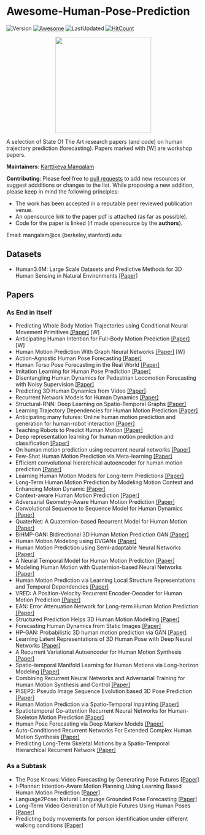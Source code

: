 # Awesome-Human-Pose-Prediction
![Version](https://img.shields.io/badge/Version-0.5-ff69b4.svg) [![Awesome](https://awesome.re/badge.svg)](https://awesome.re) ![LastUpdated](https://img.shields.io/badge/LastUpdated-2019.11.13-lightgrey.svg) 
[![HitCount](http://hits.dwyl.io/karttikeya/Awesome-Human-Pose-Prediction.svg)](http://hits.dwyl.io/karttikeya/Awesome-Human-Pose-Prediction)

<p align="center">
  <img width="250" src="https://camo.githubusercontent.com/1131548cf666e1150ebd2a52f44776d539f06324/68747470733a2f2f63646e2e7261776769742e636f6d2f73696e647265736f726875732f617765736f6d652f6d61737465722f6d656469612f6c6f676f2e737667" "Awesome!">
</p>

A selection of State Of The Art research papers (and code) on human trajectory prediction (forecasting). Papers marked with [W] are workshop papers. 

**Maintainers**: [Karttikeya Mangalam](http://karttikeya.github.io/)

**Contributing**: Please feel free to [pull requests]() to add new resources or suggest addditions or changes to the list. While proposing a new addition, please keep in mind the following principles:

- The work has been accepted in a reputable peer reviewed publication venue.
- An opensource link to the paper pdf is attached (as far as possible).
- Code for the paper is linked (if made opensource by the **authors**). 

Email: mangalam@cs.{berkeley,stanford).edu

## Datasets
- Human3.6M:
Large Scale Datasets and Predictive Methods
for 3D Human Sensing in Natural Environments [[Paper]](http://vision.imar.ro/human3.6m/pami-h36m.pdf)

## Papers 

### As End in Itself
- Predicting Whole Body Motion Trajectories using Conditional Neural
Movement Primitives [[Paper]](https://motionpredictionicra2020.github.io/posters/lhmp2020_kurtoglu_paper.pdf) [W]
- Anticipating Human Intention for Full-Body Motion Prediction [[Paper]](https://motionpredictionicra2020.github.io/posters/lhmp2020_kratzer_paper.pdf) [W]
- Human Motion Prediction With Graph Neural Networks [[Paper]](https://motionpredictionicra2020.github.io/posters/lhmp2020_guzey_paper.pdf) [W] 
- Action-Agnostic Human Pose Forecasting [[Paper]](https://arxiv.org/pdf/1810.09676.pdf)
- Human Torso Pose Forecasting in the Real World [[Paper]](http://harp.ri.cmu.edu/assets/pubs/mmpc_rss2018_biswas.pdf)
- Imitation Learning for Human Pose Prediction [[Paper]](http://openaccess.thecvf.com/content_ICCV_2019/papers/Wang_Imitation_Learning_for_Human_Pose_Prediction_ICCV_2019_paper.pdf)
- Disentangling Human Dynamics for Pedestrian Locomotion Forecasting with Noisy Supervision [[Paper]](https://arxiv.org/pdf/1911.01138.pdf)
- Predicting 3D Human Dynamics from Video [[Paper]](https://arxiv.org/pdf/1812.01601.pdf)
- Recurrent Network Models for Human Dynamics [[Paper]](https://arxiv.org/pdf/1508.00271.pdf)
- Structural-RNN: Deep Learning on Spatio-Temporal Graphs [[Paper]](https://arxiv.org/pdf/1511.05298.pdf)
- Learning Trajectory Dependencies for Human Motion Prediction [[Paper]](https://arxiv.org/pdf/1908.05436.pdf) 
- Anticipating many futures: Online human motion prediction and generation
for human-robot interaction [[Paper]](http://www.nada.kth.se/~hedvig/publications/icra_18.pdf)
- Teaching Robots to Predict Human Motion [[Paper]](https://www.ri.cmu.edu/wp-content/uploads/2018/12/yuxiongw_iros18_teaching.pdf)
- Deep representation learning for human motion prediction and classification [[Paper]](https://arxiv.org/pdf/1702.07486.pdf)
- On human motion prediction using recurrent neural networks [[Paper]](https://arxiv.org/pdf/1705.02445.pdf)
- Few-Shot Human Motion Prediction via Meta-learning [[Paper]](https://www.ri.cmu.edu/wp-content/uploads/2018/12/yuxiongw_eccv18_fewshot.pdf)
- Efficient convolutional hierarchical autoencoder for human motion
prediction [[Paper]](https://link.springer.com/content/pdf/10.1007%2Fs00371-019-01692-9.pdf)
- Learning Human Motion Models for Long-term Predictions [[Paper]](https://arxiv.org/pdf/1704.02827.pdf)
- Long-Term Human Motion Prediction by Modeling Motion Context and
Enhancing Motion Dynamic [[Paper]](https://arxiv.org/pdf/1805.02513.pdf)
- Context-aware Human Motion Prediction [[Paper]](https://arxiv.org/pdf/1904.03419.pdf)
- Adversarial Geometry-Aware Human Motion Prediction [[Paper]](http://openaccess.thecvf.com/content_ECCV_2018/papers/Liangyan_Gui_Adversarial_Geometry-Aware_Human_ECCV_2018_paper.pdf)
- Convolutional Sequence to Sequence Model for Human Dynamics [[Paper]](http://openaccess.thecvf.com/content_cvpr_2018/papers/Li_Convolutional_Sequence_to_CVPR_2018_paper.pdf)
- QuaterNet: A Quaternion-based Recurrent Model for Human Motion [[Paper]](https://arxiv.org/pdf/1805.06485.pdf)
- BiHMP-GAN: Bidirectional 3D Human Motion Prediction GAN [[Paper]](https://arxiv.org/pdf/1812.02591.pdf)
- Human Motion Modeling using DVGANs [[Paper]](https://arxiv.org/pdf/1804.10652.pdf)
- Human Motion Prediction using Semi-adaptable Neural Networks [[Paper]](https://arxiv.org/pdf/1810.00781.pdf)
- A Neural Temporal Model for Human Motion Prediction [[Paper]](http://openaccess.thecvf.com/content_CVPR_2019/papers/Gopalakrishnan_A_Neural_Temporal_Model_for_Human_Motion_Prediction_CVPR_2019_paper.pdf)
- Modeling Human Motion with Quaternion-based Neural Networks [[Paper]](https://arxiv.org/pdf/1901.07677.pdf)
- Human Motion Prediction via Learning Local Structure Representations and
Temporal Dependencies [[Paper]](https://arxiv.org/pdf/1902.07367.pdf)
- VRED: A Position-Velocity Recurrent Encoder-Decoder for Human Motion Prediction [[Paper]](https://arxiv.org/pdf/1906.06514.pdf)
- EAN: Error Attenuation Network for Long-term Human Motion Prediction [[Paper]](https://ieeexplore.ieee.org/abstract/document/8901951)
- Structured Prediction Helps 3D Human Motion Modelling [[Paper]](http://openaccess.thecvf.com/content_ICCV_2019/papers/Aksan_Structured_Prediction_Helps_3D_Human_Motion_Modelling_ICCV_2019_paper.pdf)
- Forecasting Human Dynamics from Static Images [[Paper]](https://arxiv.org/pdf/1704.03432.pdf) 
- HP-GAN: Probabilistic 3D human motion prediction via GAN [[Paper]](http://openaccess.thecvf.com/content_cvpr_2018_workshops/papers/w29/Barsoum_HP-GAN_Probabilistic_3D_CVPR_2018_paper.pdf)
- Learning Latent Representations of 3D Human Pose with Deep Neural Networks [[Paper]](https://infoscience.epfl.ch/record/252823/files/main_paper.pdf)
- A Recurrent Variational Autoencoder for
Human Motion Synthesis [[Paper]](http://www.ipab.inf.ed.ac.uk/cgvu/0414.pdf)
- Spatio-temporal Manifold Learning for Human Motions via Long-horizon Modeling [[Paper]](https://arxiv.org/abs/1908.07214)
- Combining Recurrent Neural Networks and
Adversarial Training for Human Motion Synthesis and Control [[Paper]](https://ieeexplore.ieee.org/stamp/stamp.jsp?arnumber=8826012)
- PISEP2: Pseudo Image Sequence Evolution based 3D Pose Prediction [[Paper]](https://arxiv.org/pdf/1909.01818.pdf)
- Human Motion Prediction via Spatio-Temporal Inpainting [[Paper]](https://arxiv.org/pdf/1812.05478.pdf)
- Spatiotemporal Co-attention Recurrent Neural Networks for Human-Skeleton Motion Prediction [[Paper]](https://arxiv.org/pdf/1909.13245.pdf)
- Human Pose Forecasting via Deep Markov Models [[Paper]](https://ieeexplore.ieee.org/stamp/stamp.jsp?tp=&arnumber=8227441)
- Auto-Conditioned Recurrent Networks For Extended Complex Human Motion Synthesis [[Paper]](https://openreview.net/pdf?id=r11Q2SlRW)
- Predicting Long-Term Skeletal Motions by a Spatio-Temporal Hierarchical Recurrent Network [[Paper]](https://arxiv.org/pdf/1911.02404.pdf)

### As a Subtask 
- The Pose Knows: Video Forecasting by Generating Pose Futures [[Paper]](https://arxiv.org/pdf/1705.00053.pdf)
- I-Planner: Intention-Aware Motion
Planning Using Learning Based Human
Motion Prediction [[Paper]](http://gamma.cs.unc.edu/SafeMP/papers/ijrr18.pdf)
- Language2Pose: Natural Language Grounded Pose Forecasting [[Paper]](https://arxiv.org/pdf/1907.01108.pdf)
- Long-Term Video Generation of Multiple Futures Using Human Poses [[Paper]](https://arxiv.org/pdf/1904.07538.pdf)
- Predicting body movements for person identification under different walking conditions [[Paper]](https://reader.elsevier.com/reader/sd/pii/S0379073818304109?token=76C0C8F3C9DCB97DD1D9C1EB6985414D0E842BCDBB9F3E35389B3CA504BED12F86181D8AACBFB4572674B83842C5A31A)

 
